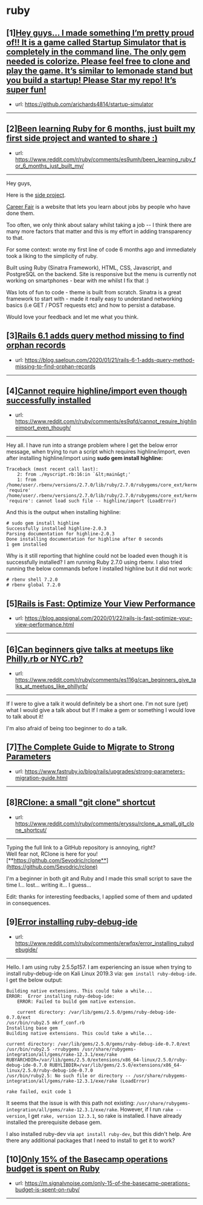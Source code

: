 # ruby
## [1][Hey guys... I made something I’m pretty proud of!! It is a game called Startup Simulator that is completely in the command line. The only gem needed is colorize. Please feel free to clone and play the game. It’s similar to lemonade stand but you build a startup! Please Star my repo! It’s super fun!](https://www.reddit.com/r/ruby/comments/es4jlv/hey_guys_i_made_something_im_pretty_proud_of_it/)
- url: https://github.com/arichards4814/startup-simulator
---

## [2][Been learning Ruby for 6 months, just built my first side project and wanted to share :)](https://www.reddit.com/r/ruby/comments/es9umh/been_learning_ruby_for_6_months_just_built_my/)
- url: https://www.reddit.com/r/ruby/comments/es9umh/been_learning_ruby_for_6_months_just_built_my/
---
Hey guys,

Here is the [side project](http://www.careerfair.io/).

[Career Fair](https://www.careerfair.io/) is a website that lets you learn about jobs by people who have done them.

Too often, we only think about salary whilst taking a job -- I think there are many more factors that matter and this is my effort in adding transparency to that.

For some context: wrote my first line of code 6 months ago and immediately took a liking to the simplicity of ruby. 

Built using Ruby (Sinatra Framework), HTML, CSS, Javascript, and PostgreSQL on the backend. Site is responsive but the menu is currently not working on smartphones - bear with me whilst I fix that :)

Was lots of fun to code - theme is built from scratch. Sinatra is a great framework to start with - made it really easy to understand networking basics (i.e GET / POST requests etc) and how to persist a database. 

Would love your feedback and let me what you think.
## [3][Rails 6.1 adds query method missing to find orphan records](https://www.reddit.com/r/ruby/comments/esasfy/rails_61_adds_query_method_missing_to_find_orphan/)
- url: https://blog.saeloun.com/2020/01/21/rails-6-1-adds-query-method-missing-to-find-orphan-records
---

## [4][Cannot require highline/import even though successfully installed](https://www.reddit.com/r/ruby/comments/es9qfd/cannot_require_highlineimport_even_though/)
- url: https://www.reddit.com/r/ruby/comments/es9qfd/cannot_require_highlineimport_even_though/
---
Hey all. I have run into a strange problem where I get the below error message, when trying to run a script which requires highline/import, even after installing highline/import using **sudo gem install highline:**

    Traceback (most recent call last):
    	2: from ./myscript.rb:16:in `&lt;main&gt;'
    	1: from /home/user/.rbenv/versions/2.7.0/lib/ruby/2.7.0/rubygems/core_ext/kernel_require.rb:92:in `require'
    /home/user/.rbenv/versions/2.7.0/lib/ruby/2.7.0/rubygems/core_ext/kernel_require.rb:92:in `require': cannot load such file -- highline/import (LoadError) 

And this is the output when installing highline:

    # sudo gem install highline
    Successfully installed highline-2.0.3
    Parsing documentation for highline-2.0.3
    Done installing documentation for highline after 0 seconds
    1 gem installed

Why is it still reporting that highline could not be loaded even though it is successfully installed? I am running Ruby 2.7.0 using rbenv. I also tried running the below commands before I installed highline but it did not work:

    # rbenv shell 7.2.0
    # rbenv global 7.2.0
## [5][Rails is Fast: Optimize Your View Performance](https://www.reddit.com/r/ruby/comments/esbysh/rails_is_fast_optimize_your_view_performance/)
- url: https://blog.appsignal.com/2020/01/22/rails-is-fast-optimize-your-view-performance.html
---

## [6][Can beginners give talks at meetups like Philly.rb or NYC.rb?](https://www.reddit.com/r/ruby/comments/es116g/can_beginners_give_talks_at_meetups_like_phillyrb/)
- url: https://www.reddit.com/r/ruby/comments/es116g/can_beginners_give_talks_at_meetups_like_phillyrb/
---
If I were to give a talk it would definitely be a short one. I'm not sure (yet) what I would give a talk about but If I make a gem or something I would love to talk about it!

I'm also afraid of being too beginner to do a talk.
## [7][The Complete Guide to Migrate to Strong Parameters](https://www.reddit.com/r/ruby/comments/es100w/the_complete_guide_to_migrate_to_strong_parameters/)
- url: https://www.fastruby.io/blog/rails/upgrades/strong-parameters-migration-guide.html
---

## [8][RClone: a small "git clone" shortcut](https://www.reddit.com/r/ruby/comments/eryssu/rclone_a_small_git_clone_shortcut/)
- url: https://www.reddit.com/r/ruby/comments/eryssu/rclone_a_small_git_clone_shortcut/
---
Typing the full link to a GitHub repository is annoying, right?  
Well fear not, RClone is here for you! [**https://github.com/Sevodric/rclone**](https://github.com/Sevodric/rclone)

I'm a beginner in both git and Ruby and I made this small script to save the time I... lost... writing it... I guess...

Edit: thanks for interesting feedbacks, I applied some of them and updated in consequences.
## [9][Error installing ruby-debug-ide](https://www.reddit.com/r/ruby/comments/erwfqx/error_installing_rubydebugide/)
- url: https://www.reddit.com/r/ruby/comments/erwfqx/error_installing_rubydebugide/
---
Hello. I am using ruby 2.5.5p157. I am experiencing an issue when trying to install ruby-debug-ide on Kali Linux 2019.3 via: `gem install ruby-debug-ide`. I get the below output:

    Building native extensions. This could take a while...
    ERROR:  Error installing ruby-debug-ide:
    	ERROR: Failed to build gem native extension.
    
        current directory: /var/lib/gems/2.5.0/gems/ruby-debug-ide-0.7.0/ext
    /usr/bin/ruby2.5 mkrf_conf.rb
    Installing base gem
    Building native extensions. This could take a while...
    
    current directory: /var/lib/gems/2.5.0/gems/ruby-debug-ide-0.7.0/ext
    /usr/bin/ruby2.5 -rrubygems /usr/share/rubygems-integration/all/gems/rake-12.3.1/exe/rake RUBYARCHDIR=/var/lib/gems/2.5.0/extensions/x86_64-linux/2.5.0/ruby-debug-ide-0.7.0 RUBYLIBDIR=/var/lib/gems/2.5.0/extensions/x86_64-linux/2.5.0/ruby-debug-ide-0.7.0
    /usr/bin/ruby2.5: No such file or directory -- /usr/share/rubygems-integration/all/gems/rake-12.3.1/exe/rake (LoadError)
    
    rake failed, exit code 1
    

It seems that the issue is with this path not existing: `/usr/share/rubygems-integration/all/gems/rake-12.3.1/exe/rake`. However, if I run `rake --version`, I get `rake, version 12.3.1`, so rake is installed. I have already installed the prerequisite debase gem.

I also installed ruby-dev via `apt install ruby-dev`, but this didn't help. Are there any additional packages that I need to install to get it to work?
## [10][Only 15% of the Basecamp operations budget is spent on Ruby](https://www.reddit.com/r/ruby/comments/erj73x/only_15_of_the_basecamp_operations_budget_is/)
- url: https://m.signalvnoise.com/only-15-of-the-basecamp-operations-budget-is-spent-on-ruby/
---


